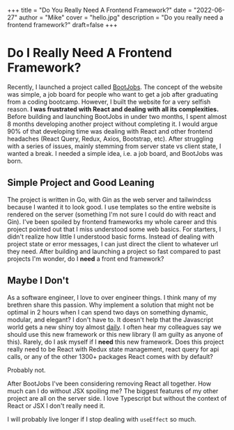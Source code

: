 +++
title = "Do You Really Need A Frontend Framework?"
date = "2022-06-27"
author = "Mike"
cover = "hello.jpg"
description = "Do you really need a frontend framework?"
draft=false
+++

# Do I Really Need A Frontend Framework?

Recently, I launched a project called [BootJobs](https://www.bootjobs.dev). 
The concept of the website was simple, a job board for people who want to get a job after graduating from a coding bootcamp.
However, I built the website for a very selfish reason.
**I was frustrated with React and dealing with all its complexities.**
Before building and launching BootJobs in under two months, I spent almost 8 months developing another project without completing it. 
I would argue 90% of that developing time was dealing with React and other frontend headaches (React Query, Redux, Axios, Bootstrap, etc). 
After struggling with a series of issues, mainly stemming from server state vs client state, I wanted a break.
I needed a simple idea, i.e. a job board, and BootJobs was born. 

## Simple Project and Good Leaning

The project is written in Go, with Gin as the web server and tailwindcss because I wanted it to look good. 
I use templates so the entire website is rendered on the server (something I'm not sure I could do with react and Gin). 
I've been spoiled by frontend frameworks my whole career and this project pointed out that I miss understood some web basics. 
For starters, I didn't realize how little I understood basic forms.
Instead of dealing with project state or error messages, I can just direct the client to whatever url they need.
After building and launching a project so fast compared to past projects I'm wonder, do I **need** a front end framework?

## Maybe I Don't

As a software engineer, I love to over engineer things. 
I think many of my brethren share this passion. 
Why implement a solution that might not be optimal in 2 hours when I can spend two days on something dynamic, modular, and elegant?
I don't have to.
It doesn't help that the Javascript world gets a new shiny toy almost [daily](https://dayssincelastjavascriptframework.com/).
I often hear my colleagues say we should use this new framework or this new library (I am guilty as anyone of this).
Rarely, do I ask myself if I **need** this new framework. 
Does this project really need to be React with Redux state management, react query for api calls, or any of the other 1300+ packages React comes with by default?

Probably not.

After BootJobs I've been considering removing React all together.
How much can I do without JSX spoiling me?
The biggest features of my other project are all on the server side. 
I love Typescript but without the context of React or JSX I don't really need it.



I will probably live longer if I stop dealing with `useEffect` so much.